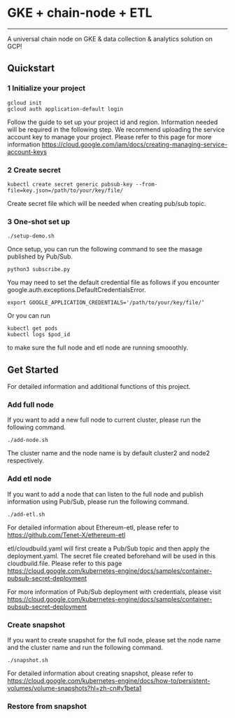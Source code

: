 # GKE + chain-node + ETL
---
A universal chain node on GKE & data collection & analytics solution on GCP!



## Quickstart

### 1 Initialize your project
```
gcloud init 
gcloud auth application-default login
```
Follow the guide to set up your project id and region. Information needed will be required in the following step.
We recommend uploading the service account key to manage your project. Please refer to this page for more information https://cloud.google.com/iam/docs/creating-managing-service-account-keys 

### 2 Create secret
```
kubectl create secret generic pubsub-key --from-file=key.json=/path/to/your/key/file/
```
Create secret file which will be needed when creating pub/sub topic.

### 3 One-shot set up
```
./setup-demo.sh
```
Once setup, you can run the following command to see the masage published by Pub/Sub.
```
python3 subscribe.py
```
You may need to set the default credential file as follows if you encounter google.auth.exceptions.DefaultCredentialsError.
```
export GOOGLE_APPLICATION_CREDENTIALS='/path/to/your/key/file/‘
```

Or you can run
```
kubectl get pods
kubectl logs $pod_id
```
to make sure the full node and etl node are running smooothly.

## Get Started
For detailed information and additional functions of this project.

### Add  full node
If you want to add a new full node to current cluster, please run the following command.
```
./add-node.sh
```
The cluster name and the node name is by default cluster2 and node2 respectively.

### Add etl node
If you want to add a node that can listen to the full node and publish information using Pub/Sub, please run the following command.
```
./add-etl.sh
```
For detailed information about Ethereum-etl, please refer to https://github.com/Tenet-X/ethereum-etl


etl/cloudbuild.yaml will first create a Pub/Sub topic and then apply the deployment.yaml. The secret file created beforehand will be used in this cloudbuild.file.
Please refer to this page https://cloud.google.com/kubernetes-engine/docs/samples/container-pubsub-secret-deployment

For more information of Pub/Sub deployment with credentials, please visit https://cloud.google.com/kubernetes-engine/docs/samples/container-pubsub-secret-deployment



### Create snapshot
If you want to create snapshot for the full node, please set the node name and the cluster name and run the following command.
```
./snapshot.sh
```
For detailed information about creating snapshot, please refer to https://cloud.google.com/kubernetes-engine/docs/how-to/persistent-volumes/volume-snapshots?hl=zh-cn#v1beta1
### Restore from snapshot

